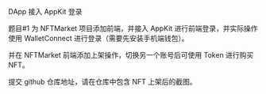 DApp 接入 AppKit 登录

题目#1
为 NFTMarket 项目添加前端，并接入 AppKit 进行前端登录，并实际操作使用 WalletConnect 进行登录（需要先安装手机端钱包）。

并在 NFTMarket 前端添加上架操作，切换另一个账号后可使用 Token 进行购买 NFT。

提交 github 仓库地址，请在仓库中包含 NFT 上架后的截图。